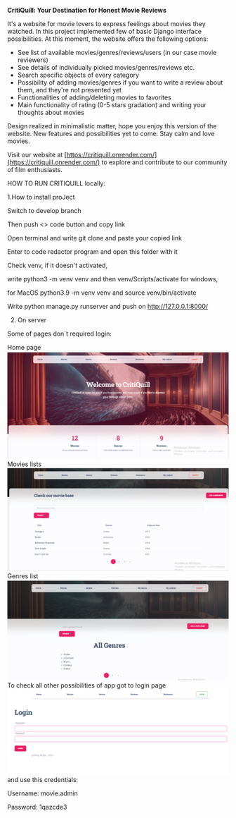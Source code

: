 **CritiQuill: Your Destination for Honest Movie Reviews**

It's a website for movie lovers to express feelings about movies they watched.
In this project implemented few of basic Django interface possibilities.
At this moment, the website offers the following options:

- See list of available movies/genres/reviews/users (in our case movie reviewers)
- See details of individually picked movies/genres/reviews etc.
- Search specific objects of every category
- Possibility of adding movies/genres if you want to write a review about them, and they're not presented yet
- Functionalities of adding/deleting movies to favorites
- Main functionality of rating (0-5 stars gradation) and writing your thoughts about movies

Design realized in minimalistic matter, hope you enjoy this version of the website.
New features and possibilities yet to come. Stay calm and love movies.

Visit our website at [https://critiquill.onrender.com/](https://critiquill.onrender.com/)
to explore and contribute to our community of film enthusiasts.

HOW TO RUN CRITIQUILL locally:

1.How to install proJect

Switch to develop branch

Then push <> code button and copy link

Open terminal and write git clone and paste your copied link

Enter to code redactor program and open this folder with it

Check venv, if it doesn't activated,

write python3 -m venv venv and then venv/Scripts/activate for windows,

for MacOS python3.9 -m venv venv and source venv/bin/activate

Write python manage.py runserver and push on http://127.0.0.1:8000/

2. On server

Some of pages don`t required login:

Home page 
![Sample Image](static/img/home.png)
Movies  lists
![Sample Image](static/img/movies.png)
Genres list
![Sample Image](static/img/genres.png)
To check all other possibilities of app got to login page
![Sample Image](static/img/login.png)
and use this credentials:

Username: movie.admin 

Password: 1qazcde3
